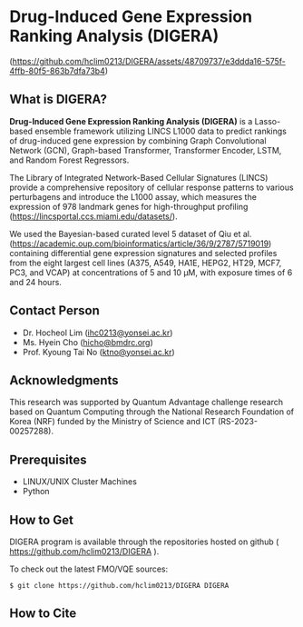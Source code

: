 Drug-Induced Gene Expression Ranking Analysis (DIGERA)
=======================
(https://github.com/hclim0213/DIGERA/assets/48709737/e3ddda16-575f-4ffb-80f5-863b7dfa73b4)

What is DIGERA?
----------------

**Drug-Induced Gene Expression Ranking Analysis (DIGERA)** is a Lasso-based ensemble framework utilizing LINCS L1000 data to predict rankings of drug-induced gene expression by combining Graph Convolutional Network (GCN), Graph-based Transformer, Transformer Encoder, LSTM, and Random Forest Regressors.

The Library of Integrated Network-Based Cellular Signatures (LINCS) provide a comprehensive repository of cellular response patterns to various perturbagens and introduce the L1000 assay, which measures the expression of 978 landmark genes for high-throughput profiling (https://lincsportal.ccs.miami.edu/datasets/).

We used the Bayesian-based curated level 5 dataset of Qiu et al. (https://academic.oup.com/bioinformatics/article/36/9/2787/5719019) containing differential gene expression signatures and selected profiles from the eight largest cell lines (A375, A549, HA1E, HEPG2, HT29, MCF7, PC3, and VCAP) at concentrations of 5 and 10 μM, with exposure times of 6 and 24 hours.

Contact Person
--------------
* Dr. Hocheol Lim (ihc0213@yonsei.ac.kr)
* Ms. Hyein Cho (hicho@bmdrc.org)
* Prof. Kyoung Tai No (ktno@yonsei.ac.kr)

Acknowledgments
---------------
This research was supported by Quantum Advantage challenge research based on 
Quantum Computing through the National Research Foundation of Korea (NRF) 
funded by the Ministry of Science and ICT (RS-2023-00257288).

Prerequisites
-------------
* LINUX/UNIX Cluster Machines
* Python

How to Get
----------

DIGERA program is available through
the repositories hosted on
github ( https://github.com/hclim0213/DIGERA ).

To check out the latest FMO/VQE sources:

   `$ git clone https://github.com/hclim0213/DIGERA DIGERA`

How to Cite
----------
